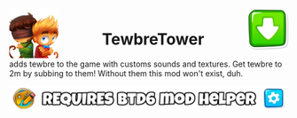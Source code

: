 <a href="https://github.com/MrGoopyDrawers/TewbreTower/releases/download/1.0.0/TewbreTower.dll">
    <img align="left" alt="Icon" height="90" src="Icon.png">
    <img align="right" alt="Download" height="75" src="https://raw.githubusercontent.com/gurrenm3/BTD-Mod-Helper/master/BloonsTD6%20Mod%20Helper/Resources/DownloadBtn.png">
</a>

<h1 align="center">TewbreTower</h1>

adds tewbre to the game with customs sounds and textures. Get tewbre to 2m by subbing to them! Without them this mod won't exist, duh.

[![Requires BTD6 Mod Helper](https://raw.githubusercontent.com/gurrenm3/BTD-Mod-Helper/master/banner.png)](https://github.com/gurrenm3/BTD-Mod-Helper#readme)
